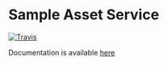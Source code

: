 Sample Asset Service
====================

[![Travis](https://travis-ci.org/amdonov/asset-service.svg?branch=master)](https://travis-ci.org/amdonov/asset-service)

Documentation is available [here](https://rawgit.com/amdonov/asset-service/master/index.html)

